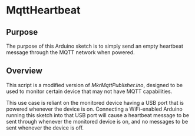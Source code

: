 # MqttHeartbeat

## Purpose

The purpose of this Arduino sketch is to simply send an empty heartbeat message through the MQTT network when powered.

## Overview

This script is a modified version of *MkrMqttPublisher.ino*, designed to be used to monitor certain device that may not have MQTT capabilities.

This use case is reliant on the monitored device having a USB port that is powered whenever the device is on. Connecting a WiFi-enabled Arduino running this sketch into that USB port will cause a heartbeat message to be sent through whenever the monitored device is on, and no messages to be sent whenever the device is off.
